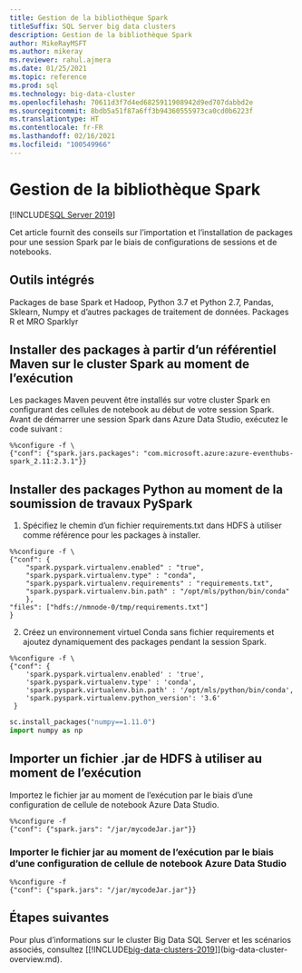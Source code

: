 ```yaml
---
title: Gestion de la bibliothèque Spark
titleSuffix: SQL Server big data clusters
description: Gestion de la bibliothèque Spark
author: MikeRayMSFT
ms.author: mikeray
ms.reviewer: rahul.ajmera
ms.date: 01/25/2021
ms.topic: reference
ms.prod: sql
ms.technology: big-data-cluster
ms.openlocfilehash: 70611d3f7d4ed6825911908942d9ed707dabbd2e
ms.sourcegitcommit: 8bdb5a51f87a6ff3b94360555973ca0cd0b6223f
ms.translationtype: HT
ms.contentlocale: fr-FR
ms.lasthandoff: 02/16/2021
ms.locfileid: "100549966"
---
```

# <a name="spark-library-management"></a>Gestion de la bibliothèque Spark

[!INCLUDE[SQL Server 2019](../includes/applies-to-version/sqlserver2019.md)]

Cet article fournit des conseils sur l’importation et l’installation de packages pour une session Spark par le biais de configurations de sessions et de notebooks.

## <a name="built-in-tools"></a>Outils intégrés
Packages de base Spark et Hadoop, Python 3.7 et Python 2.7, Pandas, Sklearn, Numpy et d’autres packages de traitement de données.
Packages R et MRO Sparklyr

## <a name="install-packages-from-a-maven-repository-onto-the-spark-cluster-at-runtime"></a>Installer des packages à partir d’un référentiel Maven sur le cluster Spark au moment de l’exécution
Les packages Maven peuvent être installés sur votre cluster Spark en configurant des cellules de notebook au début de votre session Spark. Avant de démarrer une session Spark dans Azure Data Studio, exécutez le code suivant :

```
%%configure -f \
{"conf": {"spark.jars.packages": "com.microsoft.azure:azure-eventhubs-spark_2.11:2.3.1"}}
```

## <a name="install-python-packages-at-pyspark-job-submission-time"></a>Installer des packages Python au moment de la soumission de travaux PySpark
1. Spécifiez le chemin d’un fichier requirements.txt dans HDFS à utiliser comme référence pour les packages à installer.
```
%%configure -f \
{"conf": {
    "spark.pyspark.virtualenv.enabled" : "true",
    "spark.pyspark.virtualenv.type" : "conda",
    "spark.pyspark.virtualenv.requirements" : "requirements.txt",
    "spark.pyspark.virtualenv.bin.path" : "/opt/mls/python/bin/conda"
    }, 
"files": ["hdfs://nmnode-0/tmp/requirements.txt"]
}
```
2. Créez un environnement virtuel Conda sans fichier requirements et ajoutez dynamiquement des packages pendant la session Spark.
```
%%configure -f \
{"conf": {
    'spark.pyspark.virtualenv.enabled' : 'true',
    'spark.pyspark.virtualenv.type' : 'conda',
    'spark.pyspark.virtualenv.bin.path' : '/opt/mls/python/bin/conda',
    'spark.pyspark.virtualenv.python_version': '3.6'
 }
 ```

 ```python
sc.install_packages("numpy==1.11.0")
import numpy as np
```

## <a name="import-jar-from-hdfs-for-use-at-runtime"></a>Importer un fichier .jar de HDFS à utiliser au moment de l’exécution
Importez le fichier jar au moment de l’exécution par le biais d’une configuration de cellule de notebook Azure Data Studio.

```
%%configure -f
{"conf": {"spark.jars": "/jar/mycodeJar.jar"}}
```

### <a name="import-jar-at-runtime-through-azure-data-studio-notebook-cell-configuration"></a>Importer le fichier jar au moment de l’exécution par le biais d’une configuration de cellule de notebook Azure Data Studio
```
%%configure -f
{"conf": {"spark.jars": "/jar/mycodeJar.jar"}}
```

## <a name="next-steps"></a>Étapes suivantes

Pour plus d’informations sur le cluster Big Data SQL Server et les scénarios associés, consultez [[!INCLUDE[big-data-clusters-2019](../includes/ssbigdataclusters-ss-nover.md)]](big-data-cluster-overview.md).